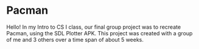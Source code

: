 # Pacman
Hello! In my Intro to CS I class, our final group project was to recreate Pacman, using the SDL Plotter APK. This project was
created with a group of me and 3 others over a time span of about 5 weeks.
